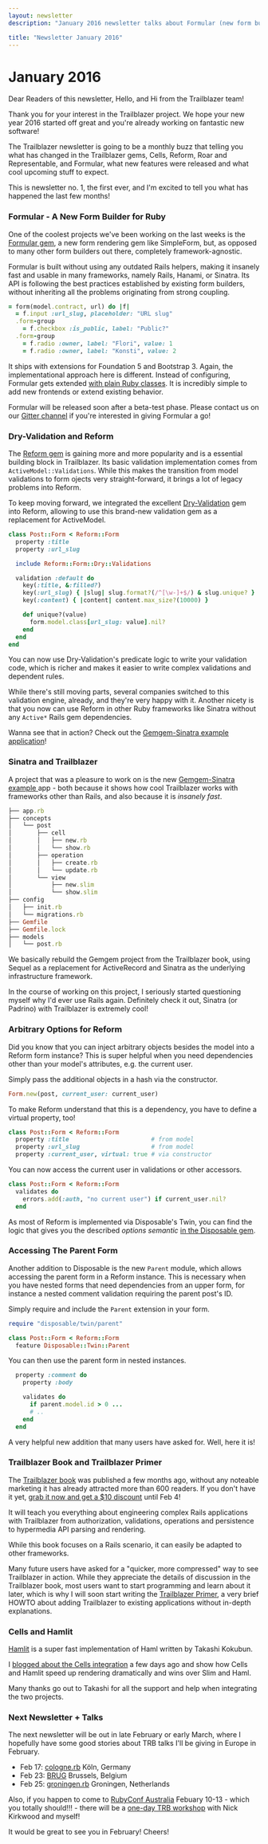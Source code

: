 ```yaml
---
layout: newsletter
description: "January 2016 newsletter talks about Formular (new form builder for Ruby), dry-validation in Reform, Sinatra/TRB, cool but unknown features in Reform and upcoming talks in Europe and Australia."

title: "Newsletter January 2016"
---
```


# January 2016

Dear Readers of this newsletter,
Hello, and Hi from the Trailblazer team!

Thank you for your interest in the Trailblazer project. We hope your new year 2016 started off great and you're already working on fantastic new software!

The Trailblazer newsletter is going to be a monthly buzz that telling you what has changed in the Trailblazer gems, Cells, Reform, Roar and Representable, and Formular, what new features were released and what cool upcoming stuff to expect.

This is newsletter no. 1, the first ever, and I'm excited to tell you what has happened the last few months!

### Formular - A New Form Builder for Ruby

One of the coolest projects we've been working on the last weeks is the [Formular gem](https://github.com/apotonick/formular), a new form rendering gem like SimpleForm, but, as opposed to many other form builders out there, completely framework-agnostic.

Formular is built without using any outdated Rails helpers, making it insanely fast and usable in many frameworks, namely Rails, Hanami, or Sinatra. Its API is following the best practices established by existing form builders, without inheriting all the problems originating from strong coupling.

```ruby
= form(model.contract, url) do |f|
  = f.input :url_slug, placeholder: "URL slug"
  .form-group
    = f.checkbox :is_public, label: "Public?"
  .form-group
    = f.radio :owner, label: "Flori", value: 1
    = f.radio :owner, label: "Konsti", value: 2
```

It ships with extensions for Foundation 5 and Bootstrap 3. Again, the implementational approach here is different. Instead of configuring, Formular gets extended [with plain Ruby classes](https://github.com/apotonick/formular/blob/210461c543c63634ddeb69b2db9c326cd0c920da/lib/formular/frontend/bootstrap3.rb). It is incredibly simple to add new frontends or extend existing behavior.

Formular will be released soon after a beta-test phase. Please contact us on our [Gitter channel](http://gitter.im/trailblazer/chat) if you're interested in giving Formular a go!

### Dry-Validation and Reform

The [Reform gem](https://github.com/apotonick/reform) is gaining more and more popularity and is a essential building block in Trailblazer. Its basic validation implementation comes from `ActiveModel::Validations`. While this makes the transition from model validations to form ojects very straight-forward, it brings a lot of legacy problems into Reform.

To keep moving forward, we integrated the excellent [Dry-Validation](https://github.com/dryrb/dry-validation) gem into Reform, allowing to use this brand-new validation gem as a replacement for ActiveModel.

```ruby
class Post::Form < Reform::Form
  property :title
  property :url_slug

  include Reform::Form::Dry::Validations

  validation :default do
    key(:title, &:filled?)
    key(:url_slug) { |slug| slug.format?(/^[\w-]+$/) & slug.unique? }
    key(:content) { |content| content.max_size?(10000) }

    def unique?(value)
      form.model.class[url_slug: value].nil?
    end
  end
end
```

You can now use Dry-Validation's predicate logic to write your validation code, which is richer and makes it easier to write complex validations and dependent rules.

While there's still moving parts, several companies switched to this validation engine, already, and they're very happy with it. Another nicety is that you now can use Reform in other Ruby frameworks like Sinatra without any `Active*` Rails gem dependencies.

Wanna see that in action? Check out the [Gemgem-Sinatra example application](https://github.com/apotonick/gemgem-sinatra/blob/1cfc38533e3cbf7be380d7afacd6c5580cb18614/concepts/post/operation/create.rb#L11)!

### Sinatra and Trailblazer

A project that was a pleasure to work on is the new [Gemgem-Sinatra example ](https://github.com/apotonick/gemgem-sinatra) app - both because it shows how cool Trailblazer works with frameworks other than Rails, and also because it is *insanely fast*.

```ruby
├── app.rb
├── concepts
│   └── post
│       ├── cell
│       │   ├── new.rb
│       │   └── show.rb
│       ├── operation
│       │   ├── create.rb
│       │   └── update.rb
│       └── view
│           ├── new.slim
│           └── show.slim
├── config
│   ├── init.rb
│   └── migrations.rb
├── Gemfile
├── Gemfile.lock
├── models
│   └── post.rb
```

We basically rebuild the Gemgem project from the Trailblazer book, using Sequel as a replacement for ActiveRecord and Sinatra as the underlying infrastructure framework.

In the course of working on this project, I seriously started questioning myself why I'd ever use Rails again. Definitely check it out, Sinatra (or Padrino) with Trailblazer is extremely cool!

### Arbitrary Options for Reform

Did you know that you can inject arbitrary objects besides the model into a Reform form instance? This is super helpful when you need dependencies other than your model's attributes, e.g. the current user.

Simply pass the additional objects in a hash via the constructor.

```ruby
Form.new(post, current_user: current_user)
```

To make Reform understand that this is a dependency, you have to define a virtual property, too!

```ruby
class Post::Form < Reform::Form
  property :title                       # from model
  property :url_slug                    # from model
  property :current_user, virtual: true # via constructor
```

You can now access the current user in validations or other accessors.

```ruby
class Post::Form < Reform::Form
  validates do
    errors.add(:auth, "no current user") if current_user.nil?
  end
```

As most of Reform is implemented via Disposable's Twin, you can find the logic that gives you the described _options semantic_ [in the Disposable gem](https://github.com/apotonick/disposable/blob/3270bd16b0105cc48eb5c414f94b0003e04e78ac/lib/disposable/twin/setup.rb#L27).

### Accessing The Parent Form

Another addition to Disposable is the new `Parent` module, which allows accessing the parent form in a Reform instance. This is necessary when you have nested forms that need dependencies from an upper form, for instance a nested comment validation requiring the parent post's ID.

Simply require and include the `Parent` extension in your form.

```ruby
require "disposable/twin/parent"

class Post::Form < Reform::Form
  feature Disposable::Twin::Parent
```

You can then use the parent form in nested instances.

```ruby
  property :comment do
    property :body

    validates do
      if parent.model.id > 0 ...
      # ..
    end
  end
```

A very helpful new addition that many users have asked for. Well, here it is!

### Trailblazer Book and Trailblazer Primer

The [Trailblazer book](http://trailblazer.to/books/trailblazer) was published a few months ago, without any noteable marketing it has already attracted more than 600 readers. If you don't have it yet, [grab it now and get a $10 discount](http://leanpub.com/trailblazer/c/EPIgtwW2WG0z) until Feb 4!

It will teach you everything about engineering complex Rails applications with Trailblazer from authorization, validations, operations and persistence to hypermedia API parsing and rendering.

While this book focuses on a Rails scenario, it can easily be adapted to other frameworks.

Many future users have asked for a "quicker, more compressed" way to see Trailblazer in action. While they appreciate the details of discussion in the Trailblazer book, most users want to start programming and learn about it later, which is why I will soon start writing the [Trailblazer Primer](http://trailblazer.to/books/trailblazer-primer), a very brief HOWTO about adding Trailblazer to existing applications without in-depth explanations.

### Cells and Hamlit

[Hamlit](https://github.com/k0kubun/hamlit) is a super fast implementation of Haml written by Takashi Kokubun.

I [blogged about the Cells integration](http://nicksda.apotomo.de/2016/01/cells-hamlit-the-fastest-view-engine-around/) a few days ago and show how Cells and Hamlit speed up rendering dramatically and wins over Slim and Haml.

Many thanks go out to Takashi for all the support and help when integrating the two projects.

### Next Newsletter + Talks

The next newsletter will be out in late February or early March, where I hopefully have some good stories about TRB talks I'll be giving in Europe in February.

* Feb 17: [cologne.rb](http://www.colognerb.de/) Köln, Germany
* Feb 23: [BRUG](http://www.meetup.com/brug__/events/228240599/) Brussels, Belgium
* Feb 25: [groningen.rb](http://www.meetup.com/groningen-rb/) Groningen, Netherlands

Also, if you happen to come to [RubyConf Australia](http://rubyconf.org.au/2016) Febuary 10-13 - which you totally should!!! - there will be a [one-day TRB workshop](http://lanyrd.com/2016/rubyconf-au/sdxmxp/) with Nick Kirkwood and myself!

It would be great to see you in February! Cheers!
